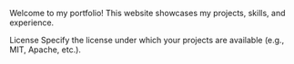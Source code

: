 Welcome to my portfolio! This website showcases my projects, skills, and experience.

License
Specify the license under which your projects are available (e.g., MIT, Apache, etc.).
